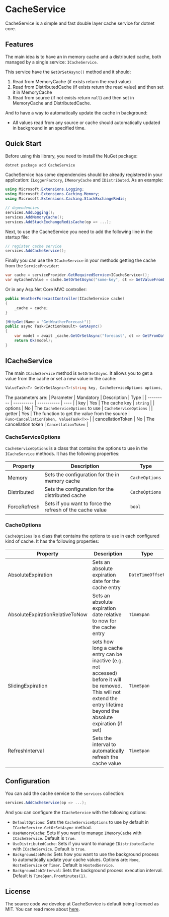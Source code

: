 # CacheService

CacheService is a simple and fast double layer cache service for dotnet core.

## Features

The main idea is to have an in memory cache and a distributed cache, both managed by a single service: `ICacheService`.

This service have the `GetOrSetAsync()` method and it should:
1. Read from MemoryCache (if exists return the read value)
2. Read from DistributedCache (if exists return the read value) and then set it in MemoryCache
3. Read from source (if not exists return `null`) and then set in MemoryCache and DistributedCache.

And to have a way to automatically update the cache in background:
- All values read from any source or cache should automatically updated in background in an specified time.

## Quick Start

Before using this library, you need to install the NuGet package:

```bash
dotnet package add CacheService
```
CacheService has some dependencies should be already registered in your application: `ILoggerFactory`, `IMemoryCache` and `IDistributed`. As an example:

```csharp
using Microsoft.Extensions.Logging;
using Microsoft.Extensions.Caching.Memory;
using Microsoft.Extensions.Caching.StackExchangeRedis;

// dependencies
services.AddLogging();
services.AddMemoryCache();
services.AddStackExchangeRedisCache(op => ...);
```

Next, to use the CacheService you need to add the following line in the startup file:

```csharp
// register cache service
services.AddCacheService();
```

Finally you can use the `ICacheService` in your methods getting the cache from the `ServiceProvider`:

```csharp
var cache = serviceProvider.GetRequiredService<ICacheService>();
var myCachedValue = cache.GetOrSetAsync("some-key", ct => GetValueFromDatabaseAsync(ct), cancellationToken);
```

Or in any Asp.Net Core MVC controller:

```csharp
public WeatherForecastController(ICacheService cache)
{
    _cache = cache;
}

[HttpGet(Name = "GetWeatherForecast")]
public async Task<IActionResult> GetAsync()
{
    var model = await _cache.GetOrSetAsync("forecast", ct => GetFromDatabaseAsync(ct), HttpContext.RequestAborted);
    return Ok(model);
}
```

## ICacheService

The main `ICacheService` method is `GetOrSetAsync`. It allows you to get a value from the cache or set a new value in the cache:

```csharp
ValueTask<T> GetOrSetAsync<T>(string key, CacheServiceOptions options, Func<CancellationToken, ValueTask<T>> getter, CancellationToken cancellationToken = default);
```

The parameters are:
| Parameter | Mandatory | Description | Type |
| --------- | ---------- | ----------- | ---- |
| key | Yes | The cache key | `string` |
| options | No | The `CacheServiceOptions` to use | `CacheServiceOptions` |
| getter | Yes | The function to get the value from the source | `Func<CancellationToken, ValueTask<T>>` |
| cancellationToken | No | The cancellation token | `CancellationToken` |

### CacheServiceOptions

`CacheServiceOptions` is a class that contains the options to use in the `ICacheService` methods. It has the following properties:

| Property | Description | Type |
| -------- | ----------- | ---- |
| Memory | Sets the configuration for the in memory cache | `CacheOptions` |
| Distributed | Sets the configuration for the distributed cache | `CacheOptions` |
| ForceRefresh | Sets if you want to force the refresh of the cache value | `bool` |

### CacheOptions

`CacheOptions` is a class that contains the options to use in each configured kind of cache. It has the following properties:

| Property | Description | Type | Default |
| -------- | ----------- | ---- | ------- |
| AbsoluteExpiration | Sets an absolute expiration date for the cache entry | `DateTimeOffset` | `null` |
| AbsoluteExpirationRelativeToNow | Sets an absolute expiration date relative to now for the cache entry | `TimeSpan` | `null` |
| SlidingExpiration | sets how long a cache entry can be inactive (e.g. not accessed) before it will be removed. This will not extend the entry lifetime beyond the absolute expiration (if set) | `TimeSpan` | `null` |
| RefreshInterval | Sets the interval to automatically refresh the cache value | `TimeSpan` | `null` |


## Configuration

You can add the cache service to the `services` collection:

```csharp
services.AddCacheService(op => ...);
```

And you can configure the `ICacheService` with the following options:

- `DefaultOptions`: Sets the `CacheServiceOptions` to use by default in `ICacheService.GetOrSetAsync` method.
- `UseMemoryCache`: Sets if you want to manage `IMemoryCache` with `ICacheService`. Default is `true`.
- `UseDistributedCache`: Sets if you want to manage `IDistributedCache` with `ICacheService`. Default is `true`.
- `BackgroundJobMode`: Sets how you want to use the background process to automatically update your cache values. Options are: `None`, `HostedService` or `Timer`.  Default is `HostedService`.
- `BackgroundJobInterval`: Sets the background process execution interval. Default is `TimeSpan.FromMinutes(1)`.

## License

The source code we develop at CacheService is default being licensed as MIT. You can read more about [here](LICENSE).